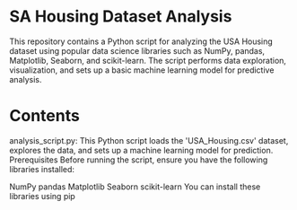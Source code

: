 # SA Housing Dataset Analysis
This repository contains a Python script for analyzing the USA Housing dataset using popular data science libraries such as NumPy, pandas, Matplotlib, Seaborn, and scikit-learn. The script performs data exploration, visualization, and sets up a basic machine learning model for predictive analysis.

# Contents
analysis_script.py: This Python script loads the 'USA_Housing.csv' dataset, explores the data, and sets up a machine learning model for prediction.
Prerequisites
Before running the script, ensure you have the following libraries installed:

NumPy
pandas
Matplotlib
Seaborn
scikit-learn
You can install these libraries using pip
